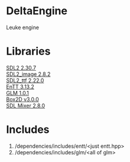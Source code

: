 # DeltaEngine
Leuke engine
# Libraries
[SDL2 2.30.7](https://github.com/libsdl-org/SDL/releases/tag/release-2.30.7)<br>
[SDL2_image 2.8.2](https://github.com/libsdl-org/SDL_image/releases/tag/release-2.8.2)<br>
[SDL2_ttf 2.22.0](https://github.com/libsdl-org/SDL_ttf/releases/tag/release-2.22.0)<br>
[EnTT 3.13.2](https://github.com/skypjack/entt/releases/tag/v3.13.2)<br>
[GLM 1.0.1](https://github.com/g-truc/glm/releases/tag/1.0.1)<br>
[Box2D v3.0.0](https://github.com/erincatto/box2d/releases/tag/v3.0.0)<br>
[SDL Mixer 2.8.0](https://github.com/libsdl-org/SDL_mixer/releases/tag/release-2.8.0)<br>

# Includes
1. /dependencies/includes/entt/\<just entt.hpp>
2. /dependencies/includes/glm/\<all of glm>
